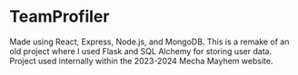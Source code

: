 # TeamProfiler

Made using React, Express, Node.js, and MongoDB. This is a remake of an old project where I used Flask and SQL Alchemy for storing user data. Project used internally within the 2023-2024 Mecha Mayhem website.
